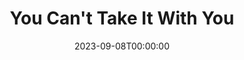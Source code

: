 ---
title: You Can't Take It With You
date: 2023-09-08T00:00:00
opening_date: 2002-03-08
closing_date: 2002-03-23
layout: productions
program:
Theatre: Theatre Jacksonville
venue: Harold K. Smith Playhouse
cast:
- Penelope Sycamore: Sandra S. Spurney
- Essie: Katie Heard
- Rheba: Saudia Hayes
- Paul Sycamore: Steve McMahon
- Mr. De Pinna: Glenn Gaynon
- Ed: David Gile
- Donald: Leroy Roberts
- Martin Vanderhof: Jack Barnard
- Alice: Robin Scott
- Henderson: Paul Anello
- Tony Kirby: Warren Skeels
- Boris Kolenkhov: Colin J. Williams
- Gay Wellington: Shelly Higgins Hughes
- Mrs. Kirby: Emma Lee Carpenter
- Mr. Kirby: Tom Hickman
- FBI Chief: Robert Pelaia
- Mac: Ned Price
- Olga: Harriett Leathem
- Herself: Harpo
- Himself:
  - Groucho
  - Ziggy
  - Chaplin
crew:
- Artistic Director: Shirley Sacks
- Stage Manager: Daniel Dungan
- Technical Direcor: Jeffery L. Wagoner
- Set Design: Kelly J. Wagoner
- Lighting Design: Jeffery L. Wagoner
- Costume Design: Joy Smith
- Hair and Make-up Design: Tracy Olin
- Prop Design: Claudia Wright
- Prop Master: Claudia Wright
- Backstage Crew:
  - Tad Wiggins
  - Eric Gaynon
- Sound Board Operator: Gloria Pepe
- Light Board Operation: Daniel Dungan
- Technical Assistant: Henry Bordeaux
- Original Artwork:
  - Antonio Allegretti
  - Tim Kline
- Set Construction:
  - Manuel Bello
  - Gloria Pepe
  - Daniel Davis
  - Colin J. Williams
  - Steve McMahon
  - Eric Gaynon
  - Paul Anello
orchestra:
---